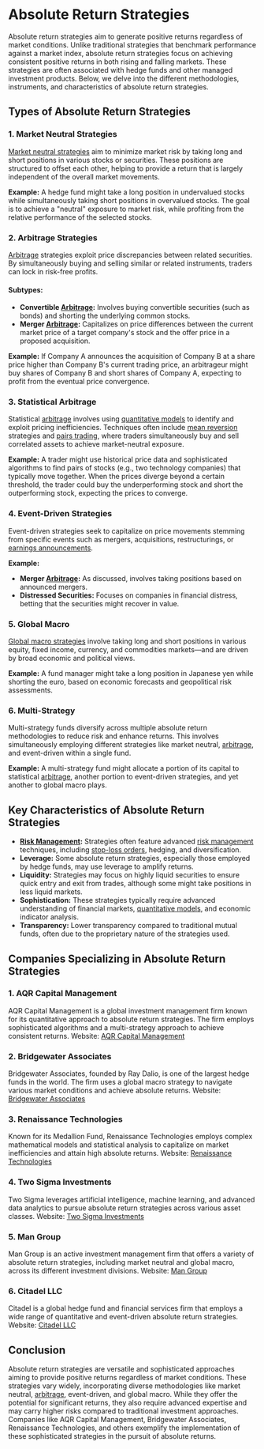 # Absolute Return Strategies

Absolute return strategies aim to generate positive returns regardless of market conditions. Unlike traditional strategies that benchmark performance against a market index, absolute return strategies focus on achieving consistent positive returns in both rising and falling markets. These strategies are often associated with hedge funds and other managed investment products. Below, we delve into the different methodologies, instruments, and characteristics of absolute return strategies.

## Types of Absolute Return Strategies

### 1. Market Neutral Strategies
[Market neutral strategies](../m/market_neutral_strategies.md) aim to minimize market risk by taking long and short positions in various stocks or securities. These positions are structured to offset each other, helping to provide a return that is largely independent of the overall market movements.

**Example:**
A hedge fund might take a long position in undervalued stocks while simultaneously taking short positions in overvalued stocks. The goal is to achieve a "neutral" exposure to market risk, while profiting from the relative performance of the selected stocks.

### 2. Arbitrage Strategies
[Arbitrage](../a/arbitrage.md) strategies exploit price discrepancies between related securities. By simultaneously buying and selling similar or related instruments, traders can lock in risk-free profits.

#### Subtypes:
- **Convertible [Arbitrage](../a/arbitrage.md):** Involves buying convertible securities (such as bonds) and shorting the underlying common stocks.
- **Merger [Arbitrage](../a/arbitrage.md):** Capitalizes on price differences between the current market price of a target company's stock and the offer price in a proposed acquisition.

**Example:**
If Company A announces the acquisition of Company B at a share price higher than Company B's current trading price, an arbitrageur might buy shares of Company B and short shares of Company A, expecting to profit from the eventual price convergence.

### 3. Statistical Arbitrage
Statistical [arbitrage](../a/arbitrage.md) involves using [quantitative models](../q/quantitative_models.md) to identify and exploit pricing inefficiencies. Techniques often include [mean reversion](../m/mean_reversion.md) strategies and [pairs trading](../p/pairs_trading.md), where traders simultaneously buy and sell correlated assets to achieve market-neutral exposure.

**Example:**
A trader might use historical price data and sophisticated algorithms to find pairs of stocks (e.g., two technology companies) that typically move together. When the prices diverge beyond a certain threshold, the trader could buy the underperforming stock and short the outperforming stock, expecting the prices to converge.

### 4. Event-Driven Strategies
Event-driven strategies seek to capitalize on price movements stemming from specific events such as mergers, acquisitions, restructurings, or [earnings announcements](../e/earnings_announcements.md). 

**Example:**
- **Merger [Arbitrage](../a/arbitrage.md):** As discussed, involves taking positions based on announced mergers.
- **Distressed Securities:** Focuses on companies in financial distress, betting that the securities might recover in value.

### 5. Global Macro
[Global macro strategies](../g/global_macro_strategies.md) involve taking long and short positions in various equity, fixed income, currency, and commodities markets—and are driven by broad economic and political views.

**Example:**
A fund manager might take a long position in Japanese yen while shorting the euro, based on economic forecasts and geopolitical risk assessments.

### 6. Multi-Strategy
Multi-strategy funds diversify across multiple absolute return methodologies to reduce risk and enhance returns. This involves simultaneously employing different strategies like market neutral, [arbitrage](../a/arbitrage.md), and event-driven within a single fund.

**Example:**
A multi-strategy fund might allocate a portion of its capital to statistical [arbitrage](../a/arbitrage.md), another portion to event-driven strategies, and yet another to global macro plays.

## Key Characteristics of Absolute Return Strategies
- **[Risk Management](../r/risk_management.md):** Strategies often feature advanced [risk management](../r/risk_management.md) techniques, including [stop-loss orders](../s/stop-loss_orders.md), hedging, and diversification.
- **Leverage:** Some absolute return strategies, especially those employed by hedge funds, may use leverage to amplify returns.
- **Liquidity:** Strategies may focus on highly liquid securities to ensure quick entry and exit from trades, although some might take positions in less liquid markets.
- **Sophistication:** These strategies typically require advanced understanding of financial markets, [quantitative models](../q/quantitative_models.md), and economic indicator analysis.
- **Transparency:** Lower transparency compared to traditional mutual funds, often due to the proprietary nature of the strategies used.

## Companies Specializing in Absolute Return Strategies

### 1. AQR Capital Management
AQR Capital Management is a global investment management firm known for its quantitative approach to absolute return strategies. The firm employs sophisticated algorithms and a multi-strategy approach to achieve consistent returns.
Website: [AQR Capital Management](https://www.aqr.com/)

### 2. Bridgewater Associates
Bridgewater Associates, founded by Ray Dalio, is one of the largest hedge funds in the world. The firm uses a global macro strategy to navigate various market conditions and achieve absolute returns.
Website: [Bridgewater Associates](https://www.bridgewater.com/)

### 3. Renaissance Technologies
Known for its Medallion Fund, Renaissance Technologies employs complex mathematical models and statistical analysis to capitalize on market inefficiencies and attain high absolute returns.
Website: [Renaissance Technologies](https://www.rentec.com/)

### 4. Two Sigma Investments
Two Sigma leverages artificial intelligence, machine learning, and advanced data analytics to pursue absolute return strategies across various asset classes.
Website: [Two Sigma Investments](https://www.twosigma.com/)

### 5. Man Group
Man Group is an active investment management firm that offers a variety of absolute return strategies, including market neutral and global macro, across its different investment divisions.
Website: [Man Group](https://www.man.com/)

### 6. Citadel LLC
Citadel is a global hedge fund and financial services firm that employs a wide range of quantitative and event-driven absolute return strategies.
Website: [Citadel LLC](https://www.citadel.com/)

## Conclusion
Absolute return strategies are versatile and sophisticated approaches aiming to provide positive returns regardless of market conditions. These strategies vary widely, incorporating diverse methodologies like market neutral, [arbitrage](../a/arbitrage.md), event-driven, and global macro. While they offer the potential for significant returns, they also require advanced expertise and may carry higher risks compared to traditional investment approaches. Companies like AQR Capital Management, Bridgewater Associates, Renaissance Technologies, and others exemplify the implementation of these sophisticated strategies in the pursuit of absolute returns.